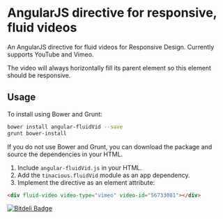 # AngularJS directive for responsive, fluid videos

An AngularJS directive for fluid videos for Responsive Design. Currently supports YouTube and Vimeo.

The video will always horizontally fill its parent element so this element should be responsive.

## Usage

To install using Bower and Grunt:

```bash
bower install angular-fluidVid --save
grunt bower-install
```

If you do not use Bower and Grunt, you can download the package and source the dependencies in your HTML.

1. Include `angular-fluidVid.js` in your HTML.
2. Add the `tinacious.fluidVid` module as an app dependency.
2. Implement the directive as an element attribute:

```html
<div fluid-video video-type="vimeo" video-id="56733081"></div>
```

[![Bitdeli Badge](https://d2weczhvl823v0.cloudfront.net/tinacious/angular-fluidvid/trend.png)](https://bitdeli.com/free "Bitdeli Badge")